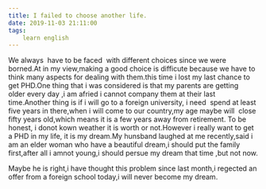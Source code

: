 ```yaml
---
title: I failed to choose another life.
date: 2019-11-03 21:11:00
tags:
    learn english
---
```

We always&#xA0; have to be faced&#xA0; with different choices since we were borned.At in my view,making a good choice is difficute because we have to think many aspects for dealing with them.this time i lost my last chance to get PHD.One thing that i was considered is that my parents are getting&#xA0; older every day ,i am afried i cannot company them at their last time.Another thing is if i will go to a foreign university, i need&#xA0; spend at least five years in there,when i will come to our country,my age maybe will&#xA0; close fifty years old,which means it is a few years away from retirement. To be honest, i donot kown weather it is worth or not.However i really want to get a PHD in my life, it is my dream.My hunsband laughed at me recently,said i am an elder woman who have a beautiful dream,i should put the family first,after all i amnot young,i should persue my dream that time ,but not now.<div>Maybe he is right,i have thought this problem since last month,i regected an offer from a foreign school today,i will never become my dream.</div>